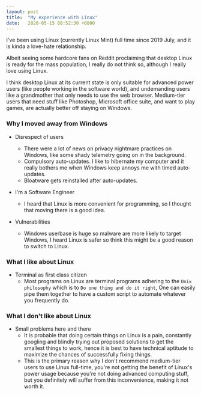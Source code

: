 ```yaml
---
layout: post
title:  "My experience with Linux"
date:   2020-05-15 08:52:30 +0800
---
```


I've been using Linux (currently Linux Mint) full time since 2019 July, and it is kinda a love-hate relationship.

Albeit seeing some hardcore fans on Reddit proclaiming that desktop Linux is ready for the mass population, I really do not think so, although I really love using Linux.

I think desktop Linux at its current state is only suitable for advanced power users (like people working in the software world), and undemanding users like a grandmother that only needs to use the web browser. Medium-tier users that need stuff like Photoshop, Microsoft office suite, and want to play games, are actually better off staying on Windows.

### Why I moved away from Windows
- Disrespect of users
  - There were a lot of news on privacy nightmare practices on Windows, like some shady telemetry going on in the background.
  - Compulsory auto-updates. I like to hibernate my computer and it really bothers me when Windows keep annoys me with timed auto-updates.
  - Bloatware gets reinstalled after auto-updates.

- I'm a Software Engineer
  - I heard that Linux is more convenient for programming, so I thought that moving there is a good idea.
- Vulnerabilities
  - Windows userbase is huge so malware are more likely to target Windows, I heard Linux is safer so think this might be a good reason to switch to Linux.

### What I like about Linux
- Terminal as first class citizen
  <!--- Most GUI apps on Linux uses GTK+, and I don't really think it is too appealing aesthetic wise.-->
  - Most programs on Linux are terminal programs adhering to the `Unix philosophy` which is to `Do one thing and do it right`,
    One can easily pipe them together to have a custom script to automate whatever you frequently do.
  <!--- Shell scripting is available on Windows too, but Powershell is a pain to use in the terminal, and more suitable for scripting purposes, and CMD is.. well.. suckish-->

### What I don't like about Linux
- Small problems here and there
  - It is probable that doing certain things on Linux is a pain, constantly googling and blindly trying out proposed solutions to get the smallest things to work, hence it is best to have technical aptitude to maximize the chances of successfully fixing things. 
  - This is the primary reason why I don't recommend medium-tier users to use Linux full-time, you're not getting the benefit of Linux's power usage because you're not doing advanced computing stuff, but you definitely will suffer from this inconvenience, making it not worth it.
